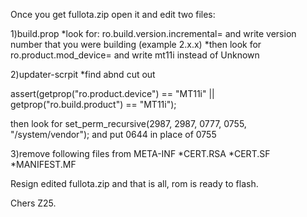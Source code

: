 Once you get fullota.zip open it and edit two files:

1)build.prop
*look for: ro.build.version.incremental= and write version number that you were building (example 2.x.x)
*then look for ro.product.mod_device= and write mt11i instead of Unknown

2)updater-scrpit
*find abnd cut out

assert(getprop("ro.product.device") == "MT11i" ||
       getprop("ro.build.product") == "MT11i");

then look for set_perm_recursive(2987, 2987, 0777, 0755, "/system/vendor"); and put 0644 in place of 0755

3)remove following files from META-INF
*CERT.RSA
*CERT.SF
*MANIFEST.MF

Resign edited fullota.zip and that is all, rom is ready to flash.

Chers Z25.
